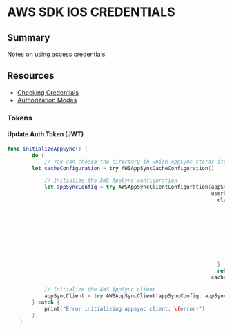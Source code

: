 # AWS SDK IOS CREDENTIALS

## Summary

Notes on using access credentials

## Resources

- [Checking Credentials](https://docs.aws.amazon.com/cognito/latest/developerguide/getting-credentials.html#getting-credentials-1.ios-swift)
- [Authorization Modes](https://docs.amplify.aws/sdk/api/graphql/q/platform/ios#authorization-modes)

### Tokens

#### Update Auth Token (JWT)

```swift
func initializeAppSync() {
        do {
            // You can choose the directory in which AppSync stores its persistent cache databases
        let cacheConfiguration = try AWSAppSyncCacheConfiguration()

            // Initialize the AWS AppSync configuration
            let appSyncConfig = try AWSAppSyncClientConfiguration(appSyncServiceConfig: AWSAppSyncServiceConfig(),
                                                                  userPoolsAuthProvider: {
                                                                    class MyCognitoUserPoolsAuthProvider : AWSCognitoUserPoolsAuthProviderAsync {
                                                                        func getLatestAuthToken(_ callback: @escaping (String?, Error?) -> Void) {
                                                                            AWSMobileClient.default().getTokens { (tokens, error) in
                                                                                if error != nil {
                                                                                    callback(nil, error)
                                                                                } else {
                                                                                    callback(tokens?.idToken?.tokenString, nil)
                                                                                }
                                                                            }
                                                                        }
                                                                    }
                                                                    return MyCognitoUserPoolsAuthProvider()}(),
                                                                  cacheConfiguration: cacheConfiguration)

            // Initialize the AWS AppSync client
            appSyncClient = try AWSAppSyncClient(appSyncConfig: appSyncConfig)
        } catch {
            print("Error initializing appsync client. \(error)")
        }
    }
```
